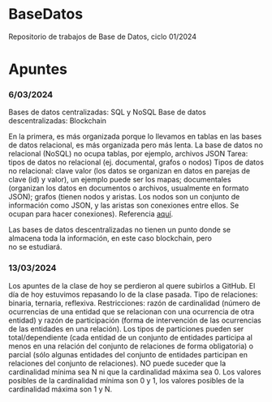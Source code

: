 # BaseDatos
Repositorio de trabajos de Base de Datos, ciclo 01/2024

# Apuntes
### 6/03/2024
Bases de datos centralizadas: SQL y NoSQL
Base de datos descentralizadas: Blockchain

En la primera, es más organizada porque lo llevamos en tablas en las bases de datos relacional, es más organizada pero más lenta. La base de datos no relacional (NoSQL) no ocupa tablas, por ejemplo, archivos JSON
Tarea: tipos de datos no relacional (ej. documental, grafos o nodos)
Tipos de datos no relacional: clave valor (los datos se organizan en datos en parejas de clave (id) y valor), un ejemplo puede ser los mapas; documentales (organizan los datos en documentos o archivos, usualmente en formato JSON); grafos (tienen nodos y aristas. Los nodos son un conjunto de información como JSON, y las aristas son conexiones entre ellos. Se ocupan para hacer conexiones). Referencia [aquí](https://ed.team/blog/tipos-de-bases-de-datos-nosql).

Las bases de datos descentralizadas no tienen un punto donde se almacena toda la información, en este caso blockchain, pero no se estudiará.

### 13/03/2024
Los apuntes de la clase de hoy se perdieron al quere subirlos a GitHub. El día de hoy estuvimos repasando lo de la clase pasada.
Tipo de relaciones: binaria, ternaria, reflexiva.
Restricciones: razón de cardinalidad (número de ocurrencias de una entidad que se relacionan con una ocurrencia de otra entidad) y razón de participación (forma de intervención de las ocurrencias de las entidades en una relación).
Los tipos de particiones pueden ser total/dependiente (cada entidad de un conjunto de entidades participa al menos en una relación del conjunto de relaciones de forma obligatoria) o parcial (sólo algunas entidades del conjunto de entidades participan en relaciones del conjunto de relaciones).
NO puede suceder que la cardinalidad mínima sea N ni que la cardinalidad máxima sea 0. Los valores posibles de la cardinalidad mínima son 0 y 1, los valores posibles de la cardinalidad máxima son 1 y N.